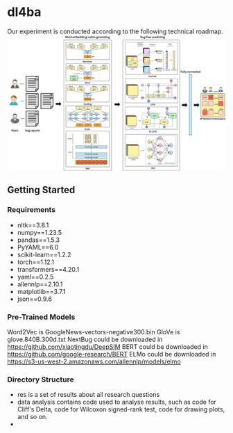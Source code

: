 # dl4ba
Our experiment is conducted according to the following technical roadmap.
<img src="roadmap.pdf" alt="roadmap"/>
## Getting Started
### Requirements
- nltk==3.8.1
- numpy==1.23.5
- pandas==1.5.3
- PyYAML==6.0
- scikit-learn==1.2.2
- torch==1.12.1
- transformers==4.20.1
- yaml==0.2.5
- allennlp==2.10.1
- matplotlib==3.7.1
- json==0.9.6

### Pre-Trained Models
Word2Vec is GoogleNews-vectors-negative300.bin
GloVe is glove.840B.300d.txt
NextBug could be downloaded in https://github.com/xiaotingdu/DeepSIM
BERT could be downloaded in https://github.com/google-research/BERT
ELMo could be downloaded in https://s3-us-west-2.amazonaws.com/allennlp/models/elmo

### Directory Structure
- res is a set of results about all research questions
- data analysis contains code used to analyse results, such as code for Cliff's Delta, code for Wilcoxon signed-rank test, code for drawing plots, and so on.
- 
